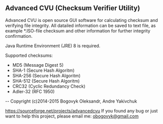 Advanced CVU (Checksum Verifier Utility)
---
Advanced CVU is open source GUI software for calculating checksum and verifying file integrity. All datailed information can be saved to text file, as example *.ISO-file checksum and other information for further integrity confirmation.

Java Runtime Environment (JRE) 8 is required.

Supported checksums:
- MD5 (Message Digest 5)
- SHA-1 (Secure Hash Algoritm)
- SHA-256 (Secure Hash Algoritm)
- SHA-512 (Secure Hash Algoritm)
- CRC32 (Cyclic Redundancy Check)
- Adler-32 (RFC 1950)

--
Copyright (c)2014-2015
Bogovyk Oleksandr, Andre Yakivchuk

https://sourceforge.net/projects/advancedcvu
If you found any bug or just want to help this project, please email me: obogovyk@gmail.com
